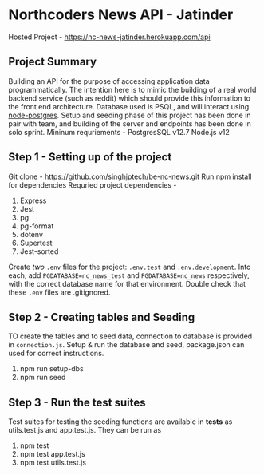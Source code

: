 # Northcoders News API - Jatinder

Hosted Project - https://nc-news-jatinder.herokuapp.com/api

## Project Summary

Building an API for the purpose of accessing application data programmatically. The intention here is to mimic the building of a real world backend service (such as reddit) which should provide this information to the front end architecture.
Database used is PSQL, and will interact using [node-postgres](https://node-postgres.com/).
Setup and seeding phase of this project has been done in pair with team, and building of the server and endpoints has been done in solo sprint.
Mininum requriements -
PostgresSQL v12.7
Node.js v12

## Step 1 - Setting up of the project

Git clone - https://github.com/singhjptech/be-nc-news.git
Run npm install for dependencies
Requried project dependencies -

1. Express
2. Jest
3. pg
4. pg-format
5. dotenv
6. Supertest
7. Jest-sorted

Create _two_ `.env` files for the project: `.env.test` and `.env.development`. Into each, add `PGDATABASE=nc_news_test` and `PGDATABASE=nc_news` respectively, with the correct database name for that environment. Double check that these `.env` files are .gitignored.

## Step 2 - Creating tables and Seeding

TO create the tables and to seed data, connection to database is provided in `connection.js`.
Setup & run the database and seed, package.json can used for correct instructions.

1. npm run setup-dbs
2. npm run seed

## Step 3 - Run the test suites

Test suites for testing the seeding functions are available in **tests** as utils.test.js and app.test.js. They can be run as

1. npm test
2. npm test app.test.js
3. npm test utils.test.js
